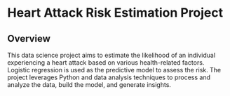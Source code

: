 # Heart Attack Risk Estimation Project

## Overview
This data science project aims to estimate the likelihood of an individual experiencing a heart attack based on various health-related factors. Logistic regression is used as the predictive model to assess the risk. The project leverages Python and data analysis techniques to process and analyze the data, build the model, and generate insights.



